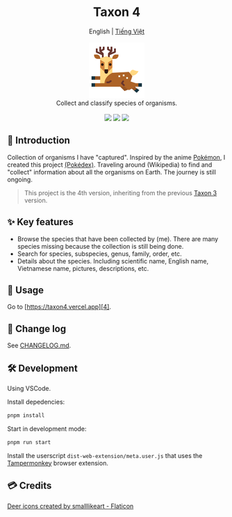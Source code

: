 <h1 align="center">Taxon 4</h1>

<p align="center">
	<span>English</span>
	|
	<a href="./README.vi.md">Tiếng Việt</a>
	<br>
	<br>
	<img src="./public/assets/images/logo.png" height="128">
	<br>
	Collect and classify species of organisms.
	<br>
	<br>
	<img src="https://img.shields.io/github/package-json/v/tientq64/taxon4?label=Version&color=0284c7">
	<img src="https://img.shields.io/github/deployments/tientq64/taxon4/production?label=Deployment&color=f43f5e">
	<!-- <img src="https://img.shields.io/github/size/tientq64/taxon4/public/data/data.taxon4?label=Data&color=65a30d"> -->
	<img src="https://img.shields.io/website?label=Website&url=https://taxon4.vercel.app&up_color=059669&down_color=f43f5e">
</p>

## 📰 Introduction

Collection of organisms I have "captured". Inspired by the anime [Pokémon][1], I created this project [(Pokédex)][2]. Traveling around (Wikipedia) to find and "collect" information about all the organisms on Earth. The journey is still ongoing.

> This project is the 4th version, inheriting from the previous [Taxon 3][3] version.

## ✨ Key features

- Browse the species that have been collected by (me). There are many species missing because the collection is still being done.
- Search for species, subspecies, genus, family, order, etc.
- Details about the species. Including scientific name, English name, Vietnamese name, pictures, descriptions, etc.

## 🤳 Usage

Go to [https://taxon4.vercel.app][4].

## 📑 Change log

See [CHANGELOG.md][5].

## 🛠️ Development

Using VSCode.

Install depedencies:

```bash
pnpm install
```

Start in development mode:

```bash
pnpm run start
```

Install the userscript `dist-web-extension/meta.user.js` that uses the [Tampermonkey][6] browser extension.

## 💳 Credits

<a href="https://www.flaticon.com/free-icons/deer" title="deer icons">
	Deer icons created by smalllikeart - Flaticon
</a>

[1]: https://en.wikipedia.org/wiki/Pok%C3%A9mon
[2]: https://en.wikipedia.org/wiki/Gameplay_of_Pok%C3%A9mon#Pok%C3%A9dex
[3]: https://github.com/tientq64/taxon
[4]: https://taxon4.vercel.app/
[5]: ./CHANGELOG.md
[6]: https://www.tampermonkey.net/
